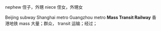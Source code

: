 nephew 侄子，外甥 
niece 侄女，外甥女

Beijing subway 
Shanghai metro 
Guangzhou metro 
**Mass Transit Railway** 香港地铁
mass 大量；群众，
transit 运输；经过；